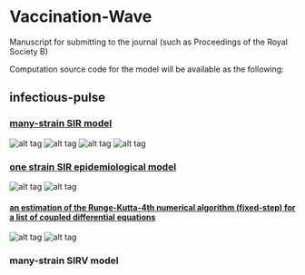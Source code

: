 # Vaccination-Wave
Manuscript for submitting to the journal (such as Proceedings of the Royal Society B)

Computation source code for the model will be available as the following:

## infectious-pulse
### [many-strain SIR model](http://nbviewer.ipython.org/github/alvason/infectious-pulse/blob/master/sir-array/sir_array_mutation.ipynb)
![alt tag](https://github.com/alvason/infectious-pulse/blob/master/sir-array/figure/infectious-pulse-mutation-immunity-discrete.png)
![alt tag](https://github.com/alvason/infectious-pulse/blob/master/sir-array/figure/infectious-pulse-mutation-continuous.png)
![alt tag](https://github.com/alvason/infectious-pulse/blob/master/sir-array/figure/infectious-pulse-mutation-discrete.png)
![alt tag](https://github.com/alvason/infectious-pulse/blob/master/sir-array/figure/many-strain-SIR.png)
### [one strain SIR epidemiological model](http://nbviewer.ipython.org/github/alvason/infectious-pulse/blob/master/sir/sir.ipynb)
![alt tag](https://github.com/alvason/infectious-pulse/blob/master/sir/figure/sir.png)
![alt tag](https://github.com/alvason/infectious-pulse/blob/master/sir/figure/revivalSIR.png)
#### [an estimation of the Runge-Kutta-4th numerical algorithm (fixed-step) for a list of coupled differential equations](http://nbviewer.ipython.org/github/alvason/infectious-pulse/blob/master/sir/runge_kutta.ipynb)
![alt tag](https://github.com/alvason/infectious-pulse/blob/master/sir/figure/effectivenessRK4.png)
![alt tag](https://github.com/alvason/infectious-pulse/blob/master/sir/figure/errorRK4.png)
### many-strain SIRV model
